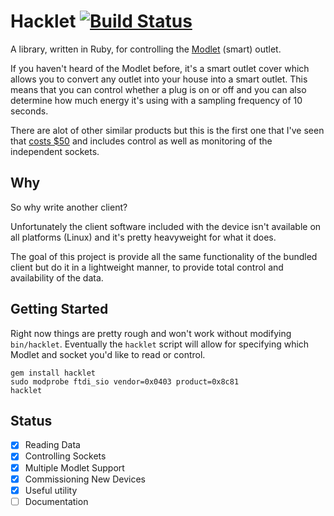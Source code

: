 # Hacklet [![Build Status](https://travis-ci.org/mcolyer/hacklet.png)](https://travis-ci.org/mcolyer/hacklet)

A library, written in Ruby, for controlling the [Modlet] (smart) outlet.

If you haven't heard of the Modlet before, it's a smart outlet cover
which allows you to convert any outlet into your house into a smart
outlet. This means that you can control whether a plug is on or off and
you can also determine how much energy it's using with a sampling
frequency of 10 seconds.

There are alot of other similar products but this is the first one that
I've seen that [costs $50][amazon] and includes control as well as
monitoring of the independent sockets.

## Why

So why write another client?

Unfortunately the client software included with the device isn't
available on all platforms (Linux) and it's pretty heavyweight for what
it does.

The goal of this project is provide all the same functionality of the
bundled client but do it in a lightweight manner, to provide total
control and availability of the data.

## Getting Started

Right now things are pretty rough and won't work without modifying
`bin/hacklet`. Eventually the `hacklet` script will allow for specifying
which Modlet and socket you'd like to read or control.

```
gem install hacklet
sudo modprobe ftdi_sio vendor=0x0403 product=0x8c81
hacklet
```

## Status

* [X] Reading Data
* [X] Controlling Sockets
* [X] Multiple Modlet Support
* [X] Commissioning New Devices
* [X] Useful utility
* [ ] Documentation

[Modlet]: http://themodlet.com
[amazon]: http://www.amazon.com/ThinkEco-TE1010-Modlet-Starter-White/dp/B00AAT43OA/
